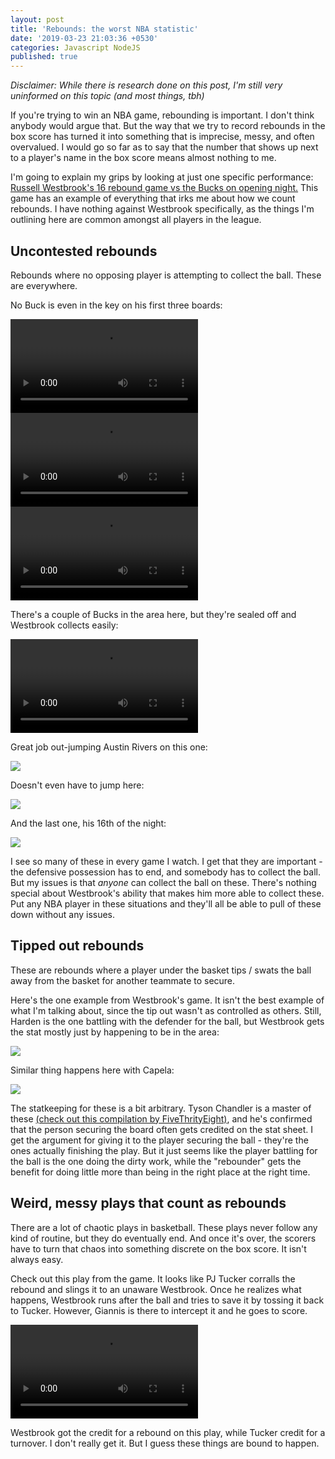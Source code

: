 ```yaml
---
layout: post
title: 'Rebounds: the worst NBA statistic'
date: '2019-03-23 21:03:36 +0530'
categories: Javascript NodeJS
published: true
---
```

_Disclaimer: While there is research done on this post, I'm still very uninformed on this topic (and most things, tbh)_

If you're trying to win an NBA game, rebounding is important. I don't think anybody would argue that. But the way that we try to record rebounds in the box score has turned it into something that is imprecise, messy, and often overvalued. I would go so far as to say that the number that shows up next to a player's name in the box score means almost nothing to me.

I'm going to explain my grips by looking at just one specific performance: [Russell Westbrook's 16 rebound game vs the Bucks on opening night.](https://www.espn.com/nba/game?gameId=401160657) This game has an example of everything that irks me about how we count rebounds. I have nothing against Westbrook specifically, as the things I'm outlining here are common amongst all players in the league.

## Uncontested rebounds 

Rebounds where no opposing player is attempting to collect the ball. These are everywhere.

No Buck is even in the key on his first three boards:

<video controls autoplay loop><source src="https://i.imgur.com/bhdGwVx.mp4" type="video/mp4"></video>
<video controls autoplay loop><source src="https://i.imgur.com/rGHLVxR.mp4" type="video/mp4"></video>
<video controls autoplay loop><source src="https://i.imgur.com/JXsGtHE.mp4" type="video/mp4"></video>

There's a couple of Bucks in the area here, but they're sealed off and Westbrook collects easily:

<video controls autoplay loop><source src="https://i.imgur.com/Xefug1Y.mp4" type="video/mp4"></video>

Great job out-jumping Austin Rivers on this one:

![](https://im6.ezgif.com/tmp/ezgif-6-b264a6d6b618.gif)

Doesn't even have to jump here: 

![](https://im6.ezgif.com/tmp/ezgif-6-d8b274270d10.gif)

And the last one, his 16th of the night:

![](https://im6.ezgif.com/tmp/ezgif-6-711a423a4661.gif)

I see so many of these in every game I watch. I get that they are important - the defensive possession has to end, and somebody has to collect the ball. But my issues is that _anyone_ can collect the ball on these. There's nothing special about Westbrook's ability that makes him more able to collect these. Put any NBA player in these situations and they'll all be able to pull of these down without any issues.

## Tipped out rebounds

These are rebounds where a player under the basket tips / swats the ball away from the basket for another teammate to secure. 

Here's the one example from Westbrook's game. It isn't the best example of what I'm talking about, since the tip out wasn't as controlled as others. Still, Harden is the one battling with the defender for the ball, but Westbrook gets the stat mostly just by happening to be in the area:

![](https://im6.ezgif.com/tmp/ezgif-6-c70146fd9e2f.gif)

Similar thing happens here with Capela:

![](https://im6.ezgif.com/tmp/ezgif-6-9b4c39920f82.gif)

The statkeeping for these is a bit arbitrary. Tyson Chandler is a master of these [(check out this compilation by FiveThrityEight)](https://fivethirtyeight.com/wp-content/uploads/2018/11/TysonTapbacks.mp4?_=5), and he's confirmed that the person securing the board often gets credited on the stat sheet. I get the argument for giving it to the player securing the ball - they're the ones actually finishing the play. But it just seems like the player battling for the ball is the one doing the dirty work, while the "rebounder" gets the benefit for doing little more than being in the right place at the right time.

## Weird, messy plays that count as rebounds

There are a lot of chaotic plays in basketball. These plays never follow any kind of routine, but they do eventually end. And once it's over, the scorers have to turn that chaos into something discrete on the box score. It isn't always easy.

Check out this play from the game. It looks like PJ Tucker corralls the rebound and slings it to an unaware Westbrook. Once he realizes what happens, Westbrook runs after the ball and tries to save it by tossing it back to Tucker. However, Giannis is there to intercept it and he goes to score.

<video controls autoplay loop><source src="https://i.imgur.com/1bBgFyK.mp4" type="video/mp4"></video>

Westbrook got the credit for a rebound on this play, while Tucker credit for a turnover. I don't really get it. But I guess these things are bound to happen.
